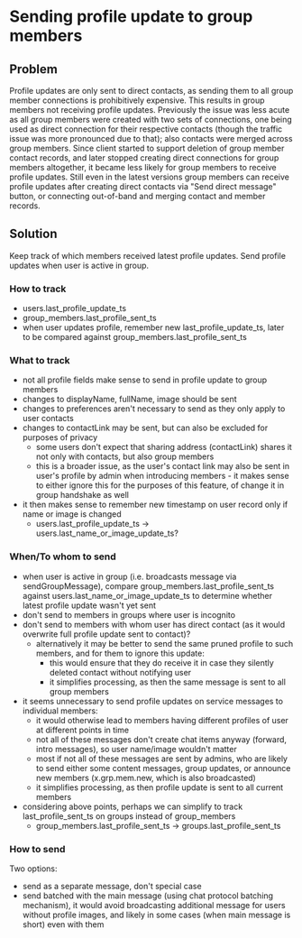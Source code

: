 # Sending profile update to group members

## Problem

Profile updates are only sent to direct contacts, as sending them to all group member connections is prohibitively expensive. This results in group members not receiving profile updates. Previously the issue was less acute as all group members were created with two sets of connections, one being used as direct connection for their respective contacts (though the traffic issue was more pronounced due to that); also contacts were merged across group members. Since client started to support deletion of group member contact records, and later stopped creating direct connections for group members altogether, it became less likely for group members to receive profile updates. Still even in the latest versions group members can receive profile updates after creating direct contacts via "Send direct message" button, or connecting out-of-band and merging contact and member records.

## Solution

Keep track of which members received latest profile updates. Send profile updates when user is active in group.

### How to track

- users.last_profile_update_ts
- group_members.last_profile_sent_ts
- when user updates profile, remember new last_profile_update_ts, later to be compared against group_members.last_profile_sent_ts

### What to track

- not all profile fields make sense to send in profile update to group members
- changes to displayName, fullName, image should be sent
- changes to preferences aren't necessary to send as they only apply to user contacts
- changes to contactLink may be sent, but can also be excluded for purposes of privacy
  - some users don't expect that sharing address (contactLink) shares it not only with contacts, but also group members
  - this is a broader issue, as the user's contact link may also be sent in user's profile by admin when introducing members - it makes sense to either ignore this for the purposes of this feature, of change it in group handshake as well
- it then makes sense to remember new timestamp on user record only if name or image is changed
  - users.last_profile_update_ts -> users.last_name_or_image_update_ts?

### When/To whom to send

- when user is active in group (i.e. broadcasts message via sendGroupMessage), compare group_members.last_profile_sent_ts against users.last_name_or_image_update_ts to determine whether latest profile update wasn't yet sent
- don't send to members in groups where user is incognito
- don't send to members with whom user has direct contact (as it would overwrite full profile update sent to contact)?
  - alternatively it may be better to send the same pruned profile to such members, and for them to ignore this update:
    - this would ensure that they do receive it in case they silently deleted contact without notifying user
    - it simplifies processing, as then the same message is sent to all group members
- it seems unnecessary to send profile updates on service messages to individual members:
  - it would otherwise lead to members having different profiles of user at different points in time
  - not all of these messages don't create chat items anyway (forward, intro messages), so user name/image wouldn't matter
  - most if not all of these messages are sent by admins, who are likely to send either some content messages, group updates, or announce new members (x.grp.mem.new, which is also broadcasted)
  - it simplifies processing, as then profile update is sent to all current members
- considering above points, perhaps we can simplify to track last_profile_sent_ts on groups instead of group_members
  - group_members.last_profile_sent_ts -> groups.last_profile_sent_ts

### How to send

Two options:
- send as a separate message, don't special case
- send batched with the main message (using chat protocol batching mechanism), it would avoid broadcasting additional message for users without profile images, and likely in some cases (when main message is short) even with them

